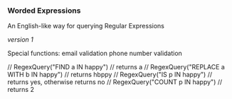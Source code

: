 ### Worded Expressions
An English-like way for querying Regular Expressions

*version 1*

Special functions: email validation
phone number validation

// RegexQuery("FIND a IN happy") // returns a
// RegexQuery("REPLACE a WITH b IN happy") // returns hbppy
// RegexQuery("IS p IN happy") // returns yes, otherwise returns no
// RegexQuery("COUNT p IN happy") // returns 2